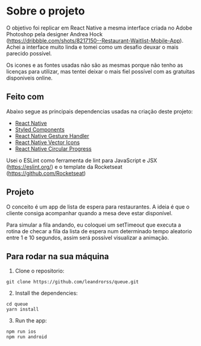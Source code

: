 # Sobre o projeto

O objetivo foi replicar em React Native a mesma interface criada no Adobe Photoshop pela designer Andrea Hock (https://dribbble.com/shots/8217150--Restaurant-Waitlist-Mobile-App). Achei a interface muito linda e tomei como um desafio deuxar o mais parecido possível.

Os icones e as fontes usadas não são as mesmas porque não tenho as licenças para utilizar, mas tentei deixar o mais fiel possível com as gratuitas disponiveis online.

## Feito com

Abaixo segue as principais dependencias usadas na criação deste projeto:

- [React Native](http://facebook.github.io/react-native/)
- [Styled Components](https://www.styled-components.com)
- [React Native Gesture Handler](https://github.com/software-mansion/react-native-gesture-handler)
- [React Native Vector Icons](https://github.com/oblador/react-native-vector-icons)
- [React Native Circular Progress](https://github.com/bartgryszko/react-native-circular-progress)

Usei o ESLint como ferramenta de lint para JavaScript e JSX (https://eslint.org/) e o template da Rocketseat (https://github.com/Rocketseat)

## Projeto

O conceito é um app de lista de espera para restaurantes. A ideia é que o cliente consiga acompanhar quando a mesa deve estar disponível.

Para simular a fila andando, eu coloquei um setTimeout que executa a rotina de checar a fila da lista de espera num determinado tempo aleatorio entre 1 e 10 segundos, assim será possível visualizar a animação.

## Para rodar na sua máquina

1.  Clone o repositorio:

```
git clone https://github.com/leandrorss/queue.git
```

2.  Install the dependencies:

```
cd queue
yarn install
```

3.  Run the app:

```
npm run ios
npm run android
```
